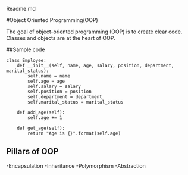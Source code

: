 Readme.md

#Object Oriented Programming(OOP)

The goal of object-oriented programming (OOP) is to create clear code.
Classes and objects are at the heart of OOP.

##Sample code

```
class Employee:
    def __init__(self, name, age, salary, position, department, marital_status):
        self.name = name
        self.age = age
        self.salary = salary
        self.position = position
        self.department = department
        self.marital_status = marital_status
        
    def add_age(self):
        self.age += 1
        
    def get_age(self):
        return "Age is {}".format(self.age)
```

## Pillars of OOP

-Encapsulation
-Inheritance
-Polymorphism
-Abstraction
